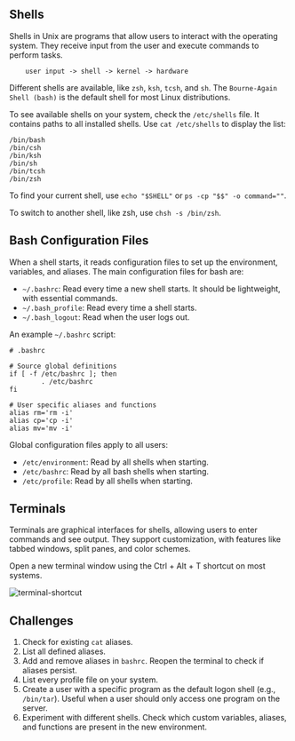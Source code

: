 ## Shells

Shells in Unix are programs that allow users to interact with the operating system. They receive input from the user and execute commands to perform tasks.

        user input -> shell -> kernel -> hardware

Different shells are available, like `zsh`, `ksh`, `tcsh`, and `sh`. The `Bourne-Again Shell (bash)` is the default shell for most Linux distributions.

To see available shells on your system, check the `/etc/shells` file. It contains paths to all installed shells. Use `cat /etc/shells` to display the list:

```
/bin/bash
/bin/csh
/bin/ksh
/bin/sh
/bin/tcsh
/bin/zsh
```

To find your current shell, use `echo "$SHELL"` or `ps -cp "$$" -o command=""`.

To switch to another shell, like zsh, use `chsh -s /bin/zsh`.

## Bash Configuration Files

When a shell starts, it reads configuration files to set up the environment, variables, and aliases. The main configuration files for bash are:

* `~/.bashrc`: Read every time a new shell starts. It should be lightweight, with essential commands.
* `~/.bash_profile`: Read every time a shell starts.
* `~/.bash_logout`: Read when the user logs out.

An example `~/.bashrc` script:

```
# .bashrc

# Source global definitions
if [ -f /etc/bashrc ]; then
        . /etc/bashrc
fi

# User specific aliases and functions
alias rm='rm -i'
alias cp='cp -i'
alias mv='mv -i'
```

Global configuration files apply to all users:

* `/etc/environment`: Read by all shells when starting.
* `/etc/bashrc`: Read by all bash shells when starting.
* `/etc/profile`: Read by all shells when starting.

## Terminals

Terminals are graphical interfaces for shells, allowing users to enter commands and see output. They support customization, with features like tabbed windows, split panes, and color schemes.

Open a new terminal window using the Ctrl + Alt + T shortcut on most systems.

![terminal-shortcut](https://user-images.githubusercontent.com/37275728/190137189-f1abc2d9-fa15-43d8-8c27-ef11dde67db9.png)

## Challenges

1. Check for existing `cat` aliases.
2. List all defined aliases.
3. Add and remove aliases in `bashrc`. Reopen the terminal to check if aliases persist.
4. List every profile file on your system.
5. Create a user with a specific program as the default logon shell (e.g., `/bin/tar`). Useful when a user should only access one program on the server.
6. Experiment with different shells. Check which custom variables, aliases, and functions are present in the new environment.
